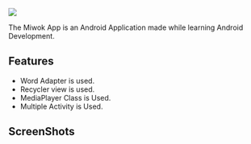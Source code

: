 ![](https://res.cloudinary.com/dnv3ztqf1/image/upload/v1606709150/Miwok%20App%20Readme/Aakash_yadav_mrwwgc.jpg)

The Miwok App is an Android Application made while learning Android Development.

## Features

* Word Adapter is used.
* Recycler view is used.
* MediaPlayer Class is Used.
* Multiple Activity is Used.

## ScreenShots
